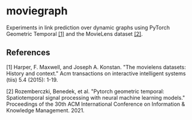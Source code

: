 # moviegraph

Experiments in link prediction over dynamic graphs using PyTorch Geometric Temporal [[1]](#1) and the MovieLens dataset [[2]](#2).

## References
<a id="1">[1]</a> 
Harper, F. Maxwell, and Joseph A. Konstan. "The movielens datasets: History and context." Acm transactions on interactive intelligent systems (tiis) 5.4 (2015): 1-19.

<a id="2">[2]</a> 
Rozemberczki, Benedek, et al. "Pytorch geometric temporal: Spatiotemporal signal processing with neural machine learning models." Proceedings of the 30th ACM International Conference on Information & Knowledge Management. 2021.